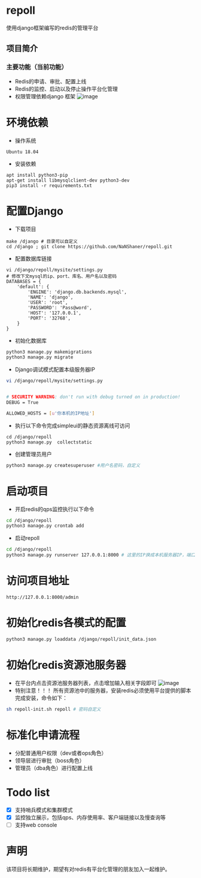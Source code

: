 # repoll
使用django框架编写的redis的管理平台

## 项目简介
### 主要功能（当前功能）
- Redis的申请、审批、配置上线
- Redis的监控、启动以及停止操作平台化管理
- 权限管理依赖django 框架
![image](https://github.com/NaNShaner/repoll/blob/master/images/main.png)

# 环境依赖
- 操作系统
```
Ubuntu 18.04
```
- 安装依赖
```
apt install python3-pip
apt-get install libmysqlclient-dev python3-dev
pip3 install -r requirements.txt
```

# 配置Django
* 下载项目
```angular2html
make /django # 目录可以自定义
cd /django ; git clone https://github.com/NaNShaner/repoll.git
```
* 配置数据库链接
```
vi /django/repoll/mysite/settings.py
# 修改下文mysql的ip、port、库名、用户名以及密码
DATABASES = {
    'default': {
        'ENGINE': 'django.db.backends.mysql',
        'NAME': 'django',
        'USER': 'root',
        'PASSWORD': 'Pass@word',
        'HOST': '127.0.0.1',
        'PORT': '32768',
    }
}
```

* 初始化数据库
```bash
python3 manage.py makemigrations
python3 manage.py migrate
```

* Django调试模式配置本级服务器IP
```bash
vi /django/repoll/mysite/settings.py


# SECURITY WARNING: don't run with debug turned on in production!
DEBUG = True

ALLOWED_HOSTS = [u'你本机的IP地址']
```
* 执行以下命令完成simpleui的静态资源离线可访问
```
cd /django/repoll
python3 manage.py  collectstatic
```
* 创建管理员用户
```bash
python3 manage.py createsuperuser #用户名密码，自定义
```
# 启动项目

* 开启redis的qps监控执行以下命令
```bash
cd /django/repoll
python3 manage.py crontab add
```
* 启动repoll
```bash
cd /django/repoll
python3 manage.py runserver 127.0.0.1:8000 # 这里的IP换成本机服务器IP，端口自定义
```
# 访问项目地址
```
http://127.0.0.1:8000/admin
```

# 初始化redis各模式的配置
```bash
python3 manage.py loaddata /django/repoll/init_data.json
```

# 初始化redis资源池服务器
* 在平台内点击资源池服务器列表，点击增加输入相关字段即可
![image](https://github.com/NaNShaner/repoll/blob/develop/images/ResourcePool.png?raw=true)
* 特别注意！！！
所有资源池中的服务器，安装redis必须使用平台提供的脚本完成安装，命令如下：
```bash
sh repoll-init.sh repoll # 密码自定义
```

# 标准化申请流程
* 分配普通用户权限（dev或者ops角色）
* 领导层进行审批（boss角色）
* 管理员（dba角色）进行配置上线

# Todo list
- [x] 支持哨兵模式和集群模式
- [x] 监控独立展示，包括qps、内存使用率、客户端链接以及慢查询等
- [ ] 支持web console

# 声明
该项目将长期维护，期望有对redis有平台化管理的朋友加入一起维护。
